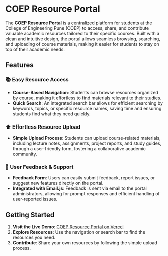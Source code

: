 # COEP Resource Portal

The **COEP Resource Portal** is a centralized platform for students at the College of Engineering Pune (COEP) to access, share, and contribute valuable academic resources tailored to their specific courses. Built with a clean and intuitive design, the portal allows seamless browsing, searching, and uploading of course materials, making it easier for students to stay on top of their academic needs.

## Features

### 📚 Easy Resource Access
- **Course-Based Navigation**: Students can browse resources organized by course, making it effortless to find materials relevant to their studies.
- **Quick Search**: An integrated search bar allows for efficient searching by keywords, topics, or specific resource names, saving time and ensuring students find what they need quickly.

### ⬆️ Effortless Resource Upload
- **Simple Upload Process**: Students can upload course-related materials, including lecture notes, assignments, project reports, and study guides, through a user-friendly form, fostering a collaborative academic community.

### 💬 User Feedback & Support
- **Feedback Form**: Users can easily submit feedback, report issues, or suggest new features directly on the portal.
- **Integrated with Email.js**: Feedback is sent via email to the portal administrators, allowing for prompt responses and efficient handling of user-reported issues.

## Getting Started

1. **Visit the Live Demo**: [COEP Resource Portal on Vercel](https://resource-portal-coep.vercel.app)
2. **Explore Resources**: Use the navigation or search bar to find the resources you need.
3. **Contribute**: Share your own resources by following the simple upload process.
